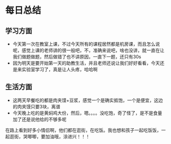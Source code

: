 # 每日总结
## 学习方面
* 今天第一次在教室上课，不过今天所有的课程居然都是机房课，而且怎么说呢，感觉上课的老师讲的很一般吧，不，准确来说吧，啥也没讲，就一直在让我们做题做题，然后做错了也不讲原因，一直下一题，还只有30s
* 因为明天是要开始第一天的助教生活，并且老师还说让我们好好看看，今天还是来实验室学习了，真是让人头疼，哈哈啊
## 生活方面
* 这两天早餐吃的都是肉夹馍+豆浆，感觉一个是确实抵饱，一个是便宜，这边的肉夹馍只要3块，离谱
* 今天晚上吃的是黄焖鸡大份，然后，嗯。。。。没吃饱，奇了怪了，是不是食量加了还是说他给的不够多呢

在路上看到好多小情侣啊，他们都在逛街，在吃饭。我也想和孩子一起吃饭饭，一起逛街，哭唧唧，要加油哦，涂进兴！！！